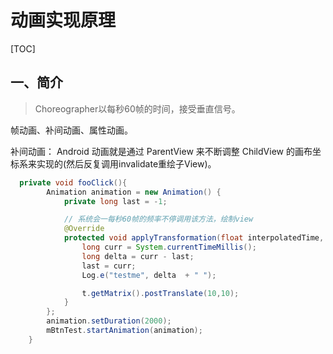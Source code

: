 # 动画实现原理

[TOC]

## 一、简介

> Choreographer以每秒60帧的时间，接受垂直信号。

帧动画、补间动画、属性动画。

补间动画： Android 动画就是通过 ParentView 来不断调整 ChildView 的画布坐标系来实现的(然后反复调用invalidate重绘子View)。

```java
  private void fooClick(){
        Animation animation = new Animation() {
            private long last = -1;

          	// 系统会一每秒60帧的频率不停调用该方法，绘制view
            @Override
            protected void applyTransformation(float interpolatedTime, Transformation t) {
                long curr = System.currentTimeMillis();
                long delta = curr - last;
                last = curr;
                Log.e("testme", delta  + " ");

                t.getMatrix().postTranslate(10,10);
            }
        };
        animation.setDuration(2000);
        mBtnTest.startAnimation(animation);
    }
```


